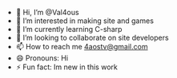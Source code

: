 - 👋 Hi, I’m @Val4ous
- 👀 I’m interested in making site and games
- 🌱 I’m currently learning C-sharp
- 💞️ I’m looking to collaborate on site developers
- 📫 How to reach me 4aostv@gmail.com
- 😄 Pronouns: Hi
- ⚡ Fun fact: Im new in this work

<!---
Val4ous/Val4ous is a ✨ special ✨ repository because its `README.md` (this file) appears on your GitHub profile.
You can click the Preview link to take a look at your changes.
--->
